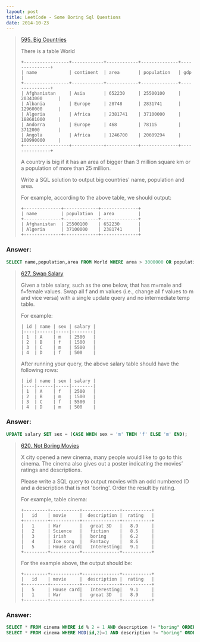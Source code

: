 ```yaml
---
layout: post
title: LeetCode - Some Boring Sql Questions
date: 2014-10-23
---
```


> [595. Big Countries](https://leetcode.com/problems/big-countries/)
>
> There is a table World
>
>     +-----------------+------------+------------+--------------+---------------+
>     | name            | continent  | area       | population   | gdp           |
>     +-----------------+------------+------------+--------------+---------------+
>     | Afghanistan     | Asia       | 652230     | 25500100     | 20343000      |
>     | Albania         | Europe     | 28748      | 2831741      | 12960000      |
>     | Algeria         | Africa     | 2381741    | 37100000     | 188681000     |
>     | Andorra         | Europe     | 468        | 78115        | 3712000       |
>     | Angola          | Africa     | 1246700    | 20609294     | 100990000     |
>     +-----------------+------------+------------+--------------+---------------+
>
> A country is big if it has an area of bigger than 3 million square km or a population of more than 25 million.
>
> Write a SQL solution to output big countries' name, population and area.
>
> For example, according to the above table, we should output:
>
>     +--------------+-------------+--------------+
>     | name         | population  | area         |
>     +--------------+-------------+--------------+
>     | Afghanistan  | 25500100    | 652230       |
>     | Algeria      | 37100000    | 2381741      |
>     +--------------+-------------+--------------+
<!--more-->

### Answer:
``` sql
SELECT name,population,area FROM World WHERE area > 3000000 OR population > 25000000;
```

> [627. Swap Salary](https://leetcode.com/problems/swap-salary/)
>
> Given a table salary, such as the one below, that has m=male and f=female values. Swap all f and m values (i.e., change all f values to m and vice versa) with a single update query and no intermediate temp table.
>
> For example:
>
>     | id | name | sex | salary |
>     |----|------|-----|--------|
>     | 1  | A    | m   | 2500   |
>     | 2  | B    | f   | 1500   |
>     | 3  | C    | m   | 5500   |
>     | 4  | D    | f   | 500    |
>
> After running your query, the above salary table should have the following rows:
>
>     | id | name | sex | salary |
>     |----|------|-----|--------|
>     | 1  | A    | f   | 2500   |
>     | 2  | B    | m   | 1500   |
>     | 3  | C    | f   | 5500   |
>     | 4  | D    | m   | 500    |

### Answer:
``` sql
UPDATE salary SET sex = (CASE WHEN sex = 'm' THEN 'f' ELSE 'm' END);
```

> [620. Not Boring Movies](https://leetcode.com/problems/not-boring-movies/)
>
> X city opened a new cinema, many people would like to go to this cinema. The cinema also gives out a poster indicating the movies’ ratings and descriptions.
>
> Please write a SQL query to output movies with an odd numbered ID and a description that is not 'boring'. Order the result by rating.
>
> For example, table cinema:
>
>     +---------+-----------+--------------+-----------+
>     |   id    | movie     |  description |  rating   |
>     +---------+-----------+--------------+-----------+
>     |   1     | War       |   great 3D   |   8.9     |
>     |   2     | Science   |   fiction    |   8.5     |
>     |   3     | irish     |   boring     |   6.2     |
>     |   4     | Ice song  |   Fantacy    |   8.6     |
>     |   5     | House card|   Interesting|   9.1     |
>     +---------+-----------+--------------+-----------+
>
> For the example above, the output should be:
>
>     +---------+-----------+--------------+-----------+
>     |   id    | movie     |  description |  rating   |
>     +---------+-----------+--------------+-----------+
>     |   5     | House card|   Interesting|   9.1     |
>     |   1     | War       |   great 3D   |   8.9     |
>     +---------+-----------+--------------+-----------+

### Answer:
``` sql
SELECT * FROM cinema WHERE id % 2 = 1 AND description != "boring" ORDER BY rating DESC;
SELECT * FROM cinema WHERE MOD(id,2)=1 AND description != "boring" ORDER BY rating DESC;
```



